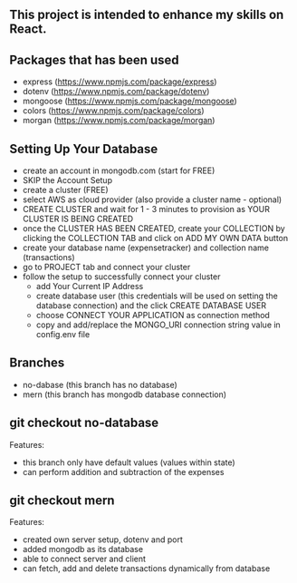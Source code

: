 ## This project is intended to enhance my skills on React.

## Packages that has been used
- express (https://www.npmjs.com/package/express)
- dotenv (https://www.npmjs.com/package/dotenv)
- mongoose (https://www.npmjs.com/package/mongoose)
- colors (https://www.npmjs.com/package/colors)
- morgan (https://www.npmjs.com/package/morgan)

## Setting Up Your Database
- create an account in mongodb.com (start for FREE)
- SKIP the Account Setup
- create a cluster (FREE)
- select AWS as cloud provider (also provide a cluster name - optional) 
- CREATE CLUSTER and wait for 1 - 3 minutes to provision as YOUR CLUSTER IS BEING CREATED
- once the CLUSTER HAS BEEN CREATED, create your COLLECTION by clicking the COLLECTION TAB and click on ADD MY OWN DATA button
- create your database name (expensetracker) and collection name (transactions)
- go to PROJECT tab and connect your cluster
- follow the setup to successfully connect your cluster
    - add Your Current IP Address
    - create database user (this credentials will be used on setting the database connection) and the click CREATE DATABASE USER
    - choose CONNECT YOUR APPLICATION as connection method
    - copy and add/replace the MONGO_URI connection string value in config.env file

## Branches
- no-dabase (this branch has no database)
- mern (this branch has mongodb database connection)

## git checkout no-database
Features:
- this branch only have default values (values within state)
- can perform addition and subtraction of the expenses

## git checkout mern 
Features:
- created own server setup, dotenv and port 
- added mongodb as its database
- able to connect server and client
- can fetch, add and delete transactions dynamically from database
